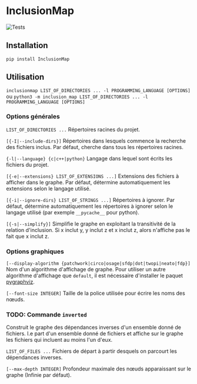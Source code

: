 # InclusionMap

![Tests](https://github.com/VictorLaugt/InclusionMap/actions/workflows/python-app.yml/badge.svg)


## Installation
`pip install InclusionMap`

## Utilisation
`inclusionmap LIST_OF_DIRECTORIES ... -l PROGRAMMING_LANGUAGE [OPTIONS]`
ou
`python3 -m inclusion_map LIST_OF_DIRECTORIES ... -l PROGRAMMING_LANGUAGE [OPTIONS]`

### Options générales
`LIST_OF_DIRECTORIES ...`
Répertoires racines du projet.

`[{-I|--include-dirs}]`
Répertoires dans lesquels commence la recherche des fichiers inclus.
Par défaut, cherche dans tous les répertoires racines.


`{-l|--language} {c|c++|python}`
Langage dans lequel sont écrits les fichiers du projet.

`[{-e|--extensions} LIST_OF_EXTENSIONS ...]`
Extensions des fichiers à afficher dans le graphe.
Par défaut, détermine automatiquement les extensions selon le langage utilisé.

`[{-i|--ignore-dirs} LIST_OF_STRINGS ...]`
Répertoires à ignorer.
Par défaut, détermine automatiquement les répertoires à ignorer selon le langage
utilisé (par exemple `__pycache__` pour python).


`[{-s|--simplify}]`
Simplifie le graphe en exploitant la transitivité de la relation d'inclusion.
Si x inclut y, y inclut z et x inclut z, alors n'affiche pas le fait que x inclut z.


### Options graphiques
`[--display-algorithm {patchwork|circo|osage|sfdp|dot|twopi|neato|fdp}]`
Nom d'un algorithme d'affichage de graphe.
Pour utiliser un autre algorithme d'affichage que `default`, il est nécessaire d'installer le paquet [pygraphviz](https://pygraphviz.github.io/documentation/stable/install.html).

`[--font-size INTEGER]`
Taille de la police utilisée pour écrire les noms des nœuds.


### TODO: Commande `inverted`
Construit le graphe des dépendances inverses d'un ensemble donné de fichiers.
I.e part d'un ensemble donné de fichiers et affiche sur le graphe les fichiers
qui incluent au moins l'un d'eux.

`LIST_OF_FILES ...`
Fichiers de départ à partir desquels on parcourt les dépendances inverses.

`[--max-depth INTEGER]`
Profondeur maximale des nœuds apparaissant sur le graphe (Infinie par défaut).
